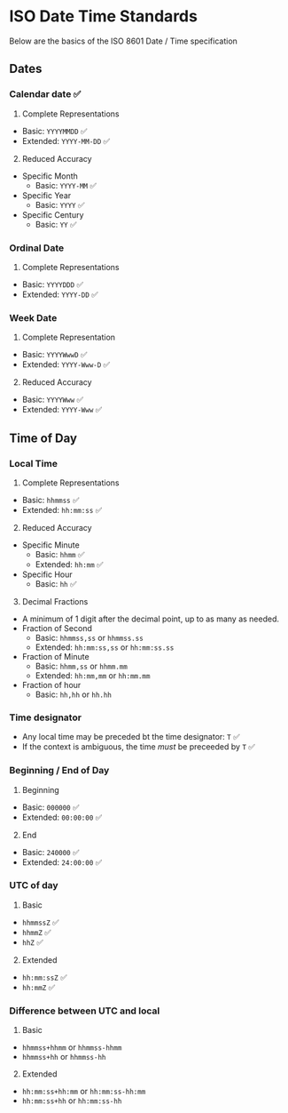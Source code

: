 # ISO Date Time Standards
Below are the basics of the ISO 8601 Date / Time specification
## Dates
### Calendar date ✅
1) Complete Representations
  - Basic: `YYYYMMDD` ✅
  - Extended: `YYYY-MM-DD` ✅
2) Reduced Accuracy
  - Specific Month
    - Basic: `YYYY-MM` ✅
  - Specific Year
    - Basic: `YYYY` ✅
  - Specific Century
    - Basic: `YY` ✅

### Ordinal Date
1) Complete Representations
  - Basic: `YYYYDDD` ✅
  - Extended: `YYYY-DD` ✅

### Week Date
1) Complete Representation
  - Basic: `YYYYWwwD` ✅
  - Extended: `YYYY-Www-D` ✅
2) Reduced Accuracy
  - Basic: `YYYYWww` ✅
  - Extended: `YYYY-Www` ✅

## Time of Day
### Local Time
1) Complete Representations
  - Basic: `hhmmss` ✅
  - Extended: `hh:mm:ss` ✅
2) Reduced Accuracy
  - Specific Minute
    - Basic: `hhmm` ✅
    - Extended: `hh:mm` ✅
  - Specific Hour
    - Basic: `hh` ✅
3) Decimal Fractions
  - A minimum of 1 digit after the decimal point, up to as many as needed.
  - Fraction of Second
    - Basic: `hhmmss,ss` or `hhmmss.ss`
    - Extended: `hh:mm:ss,ss` or `hh:mm:ss.ss`
  - Fraction of Minute
    - Basic: `hhmm,ss` or `hhmm.mm`
    - Extended: `hh:mm,mm` or `hh:mm.mm`
  - Fraction of hour
    - Basic: `hh,hh` or `hh.hh`
### Time designator
- Any local time may be preceded bt the time designator: `T` ✅
- If the context is ambiguous, the time _must_ be preceeded by `T` ✅
### Beginning / End of Day
1) Beginning
  - Basic: `000000` ✅
  - Extended: `00:00:00` ✅
2) End
  - Basic: `240000` ✅
  - Extended: `24:00:00` ✅
### UTC of day
1) Basic
  - `hhmmssZ` ✅
  - `hhmmZ` ✅
  - `hhZ` ✅
2) Extended
  - `hh:mm:ssZ` ✅
  - `hh:mmZ` ✅
### Difference between UTC and local
1) Basic
  - `hhmmss+hhmm` or `hhmmss-hhmm`
  - `hhmmss+hh` or `hhmmss-hh`
2) Extended
  - `hh:mm:ss+hh:mm` or `hh:mm:ss-hh:mm`
  - `hh:mm:ss+hh` or `hh:mm:ss-hh`





